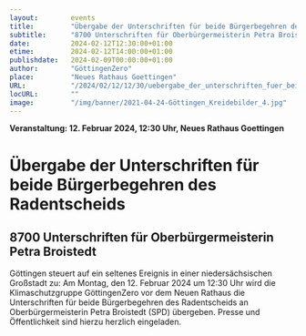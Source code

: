 ```yaml
---
layout:        events
title:         "Übergabe der Unterschriften für beide Bürgerbegehren des Radentscheids"
subtitle:      "8700 Unterschriften für Oberbürgermeisterin Petra Broistedt"
date:          2024-02-12T12:30:00+01:00
etime:         2024-02-12T14:00:00+01:00
publishdate:   2024-02-09T00:00:00+01:00
author:        "GöttingenZero"
place:         "Neues Rathaus Goettingen"
URL:           "/2024/02/12/12/30/uebergabe_der_unterschriften_fuer_beide_buergerbegehren_des_radentscheids"
locURL:        ""
image:         "/img/banner/2021-04-24-Göttingen_Kreidebilder_4.jpg"
---
```


**Veranstaltung: 12. Februar 2024, 12:30 Uhr, Neues Rathaus Goettingen**

Übergabe der Unterschriften für beide Bürgerbegehren des Radentscheids
===========

8700 Unterschriften für Oberbürgermeisterin Petra Broistedt
-----------
Göttingen steuert auf ein seltenes Ereignis in einer niedersächsischen Großstadt zu: Am Montag, den
12. Februar 2024 um 12:30 Uhr wird die Klimaschutzgruppe GöttingenZero vor dem Neuen Rathaus die
Unterschriften für beide Bürgerbegehren des Radentscheids an Oberbürgermeisterin Petra Broistedt
(SPD) übergeben. Presse und Öffentlichkeit sind hierzu herzlich eingeladen.


